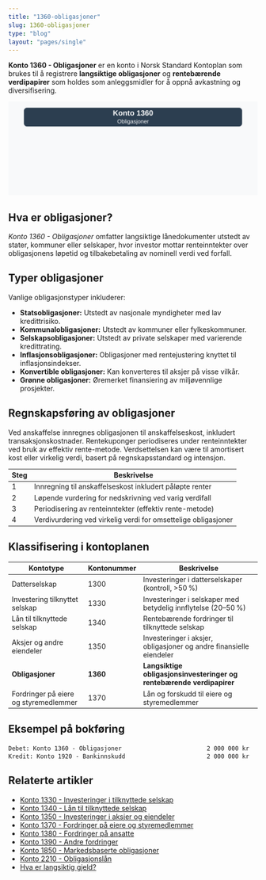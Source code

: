 ```yaml
---
title: "1360-obligasjoner"
slug: 1360-obligasjoner
type: "blog"
layout: "pages/single"
---
```


**Konto 1360 - Obligasjoner** er en konto i Norsk Standard Kontoplan som brukes til å registrere **langsiktige obligasjoner** og **rentebærende verdipapirer** som holdes som anleggsmidler for å oppnå avkastning og diversifisering.

![Illustrasjon av konto 1360 Obligasjoner](1360-obligasjoner-image.svg)

## Hva er obligasjoner?

*Konto 1360 - Obligasjoner* omfatter langsiktige lånedokumenter utstedt av stater, kommuner eller selskaper, hvor investor mottar renteinntekter over obligasjonens løpetid og tilbakebetaling av nominell verdi ved forfall.

## Typer obligasjoner

Vanlige obligasjonstyper inkluderer:

* **Statsobligasjoner:** Utstedt av nasjonale myndigheter med lav kredittrisiko.
* **Kommunalobligasjoner:** Utstedt av kommuner eller fylkeskommuner.
* **Selskapsobligasjoner:** Utstedt av private selskaper med varierende kredittrating.
* **Inflasjonsobligasjoner:** Obligasjoner med rentejustering knyttet til inflasjonsindekser.
* **Konvertible obligasjoner:** Kan konverteres til aksjer på visse vilkår.
* **Grønne obligasjoner:** Øremerket finansiering av miljøvennlige prosjekter.

## Regnskapsføring av obligasjoner

Ved anskaffelse innregnes obligasjonen til anskaffelseskost, inkludert transaksjonskostnader. Rentekuponger periodiseres under renteinntekter ved bruk av effektiv rente-metode. Verdsettelsen kan være til amortisert kost eller virkelig verdi, basert på regnskapsstandard og intensjon.

| Steg | Beskrivelse |
|------|-------------|
| 1    | Innregning til anskaffelseskost inkludert påløpte renter |
| 2    | Løpende vurdering for nedskrivning ved varig verdifall |
| 3    | Periodisering av renteinntekter (effektiv rente-metode) |
| 4    | Verdivurdering ved virkelig verdi for omsettelige obligasjoner |

## Klassifisering i kontoplanen

| Kontotype                           | Kontonummer | Beskrivelse                                                        |
|-------------------------------------|-------------|--------------------------------------------------------------------|
| Datterselskap                       | 1300        | Investeringer i datterselskaper (kontroll, >50 %)                  |
| Investering tilknyttet selskap      | 1330        | Investeringer i selskaper med betydelig innflytelse (20–50 %)      |
| Lån til tilknyttede selskap         | 1340        | Rentebærende fordringer til tilknyttede selskap                    |
| Aksjer og andre eiendeler           | 1350        | Investeringer i aksjer, obligasjoner og andre finansielle eiendeler|
| **Obligasjoner**                    | **1360**    | **Langsiktige obligasjonsinvesteringer og rentebærende verdipapirer** |
| Fordringer på eiere og styremedlemmer | 1370    | Lån og forskudd til eiere og styremedlemmer                        |

## Eksempel på bokføring

```plaintext
Debet: Konto 1360 - Obligasjoner                        2 000 000 kr
Kredit: Konto 1920 - Bankinnskudd                       2 000 000 kr
```

## Relaterte artikler

* [Konto 1330 - Investeringer i tilknyttede selskap](/blogs/kontoplan/1330-investeringer-i-tilknyttede-selskap "Konto 1330 - Investeringer i tilknyttede selskap")
* [Konto 1340 - Lån til tilknyttede selskap](/blogs/kontoplan/1340-lan-til-tilknyttede-selskap "Konto 1340 - Lån til tilknyttede selskap")
* [Konto 1350 - Investeringer i aksjer og eiendeler](/blogs/kontoplan/1350-investeringer-i-aksjer-og-eiendeler "Konto 1350 - Investeringer i aksjer og eiendeler")
* [Konto 1370 - Fordringer på eiere og styremedlemmer](/blogs/kontoplan/1370-fordringer-pa-eiere-og-styremedlemmer "Konto 1370 - Fordringer på eiere og styremedlemmer")
* [Konto 1380 - Fordringer på ansatte](/blogs/kontoplan/1380-fordringer-pa-ansatte "Konto 1380 - Fordringer på ansatte")
* [Konto 1390 - Andre fordringer](/blogs/kontoplan/1390-andre-fordringer "Konto 1390 - Andre fordringer")
* [Konto 1850 - Markedsbaserte obligasjoner](/blogs/kontoplan/1850-markedsbaserte-obligasjoner "Konto 1850 - Markedsbaserte obligasjoner: Guide til markedsbaserte obligasjoner i norsk kontoplan")
* [Konto 2210 - Obligasjonslån](/blogs/kontoplan/2210-obligasjonslan "Konto 2210 - Obligasjonslån i Norsk Standard Kontoplan")
* [Hva er langsiktig gjeld?](/blogs/regnskap/langsiktig-gjeld "Langsiktig gjeld")
